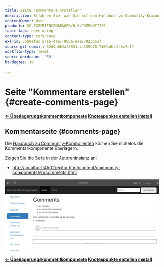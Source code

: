 ```yaml
---
title: Seite "Kommentare erstellen"
description: Erfahren Sie, wie Sie mit dem Handbuch zu Community-Komponenten mühelos über die Kommentarkomponente navigieren können.
contentOwner: User
products: SG_EXPERIENCEMANAGER/6.5/COMMUNITIES
topic-tags: developing
content-type: reference
exl-id: 35b8efac-5716-4ab3-9b8a-ea957023b51f
source-git-commit: 62d4a8b3af5031ccc539d78f7d06a8cd1fec7af1
workflow-type: tm+mt
source-wordcount: '69'
ht-degree: 1%

---
```


# Seite &quot;Kommentare erstellen&quot; {#create-comments-page}

**[⇐ Überlagerungskommentkomponente](overlay-comments.md) [Knotenpunkte erstellen imetall](overlay-create-nodes.md)**

## Kommentarseite {#comments-page}

Die [Handbuch zu Community-Komponenten](components-guide.md) können Sie mühelos die Kommentarkomponente überlagern.

Zeigen Sie die Seite in der Autoreninstanz an:

* [http://localhost:4502/editor.html/content/community-components/en/comments.html](http://localhost:4502/editor.html/content/community-components/en/comments.html)

![Kommentare](assets/comments.png)

**[⇐ Überlagerungskommentkomponente](overlay-comments.md) [Knotenpunkte erstellen imetall](overlay-create-nodes.md)**
